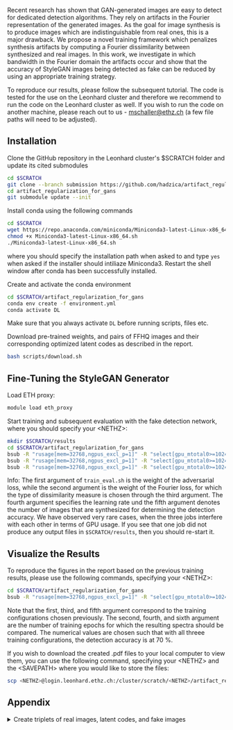 Recent research has shown that GAN-generated images are easy to detect for dedicated detection algorithms. They rely on artifacts in the Fourier representation of   the generated images. As the goal for image synthesis is to produce images which are indistinguishable from real ones, this is a major drawback. We propose a novel training framework which penalizes synthesis artifacts by computing a Fourier dissimilarity between synthesized and real images. In this work, we investigate in which bandwidth in the Fourier domain the artifacts occur and show that the accuracy of StyleGAN images being detected as fake can be reduced by using an appropriate training strategy.

To reproduce our results, please follow the subsequent tutorial. The code is tested for the use on the Leonhard cluster and therefore we recommend to run the code on the Leonhard cluster as well. If you wish to run the code on another machine, please reach out to us - mschaller@ethz.ch (a few file paths will need to be adjusted).

## Installation

Clone the GitHub repository in the Leonhard cluster's $SCRATCH folder and update its cited submodules
```bash
cd $SCRATCH
git clone --branch submission https://github.com/hadzica/artifact_regularization_for_gans.git
cd artifact_regularization_for_gans
git submodule update --init
```

Install conda using the following commands
```bash
cd $SCRATCH
wget https://repo.anaconda.com/miniconda/Miniconda3-latest-Linux-x86_64.sh
chmod +x Miniconda3-latest-Linux-x86_64.sh
./Miniconda3-latest-Linux-x86_64.sh
```
where you should specify the installation path when asked to and type `yes` when asked if the installer should intiliaze Miniconda3. Restart the shell window after conda has been successfully installed.

Create and activate the conda environment
```bash
cd $SCRATCH/artifact_regularization_for_gans
conda env create -f environment.yml
conda activate DL
```
Make sure that you always activate `DL` before running scripts, files etc.

Download pre-trained weights, and pairs of FFHQ images and their corresponding optimized latent codes as described in the report.
```bash
bash scripts/download.sh
```


## Fine-Tuning the StyleGAN Generator

Load ETH proxy:
```bash
module load eth_proxy
```

Start training and subsequent evaluation with the fake detection network, where you should specify your \<NETHZ\>:
```bash
mkdir $SCRATCH/results
cd $SCRATCH/artifact_regularization_for_gans
bsub -R "rusage[mem=32768,ngpus_excl_p=1]" -R "select[gpu_mtotal0>=10240]" -W 24:00 scripts/train_eval.sh 0 1e3 cos 1e-4 10000 <NETHZ>
bsub -R "rusage[mem=32768,ngpus_excl_p=1]" -R "select[gpu_mtotal0>=10240]" -W 24:00 scripts/train_eval.sh 1 1e3 cos 1e-5 10000 <NETHZ>
bsub -R "rusage[mem=32768,ngpus_excl_p=1]" -R "select[gpu_mtotal0>=10240]" -W 24:00 scripts/train_eval.sh 1 0 cos 1e-6 10000 <NETHZ>
```
Info: The first argument of `train_eval.sh` is the weight of the adversarial loss, while the second argument is the weight of the Fourier loss, for which the type of dissimilarity measure is chosen through the third argument. The fourth argument specifies the learning rate und the fifth argument denotes the number of images that are synthesized for determining the detection accuracy. We have observed very rare cases, when the three jobs interfere with each other in terms of GPU usage. If you see that one job did not produce any output files in `$SCRATCH/results`, then you should re-start it.

## Visualize the Results

To reproduce the figures in the report based on the previous training results, please use the following commands, specifying your \<NETHZ\>:

```bash
cd $SCRATCH/artifact_regularization_for_gans
bsub -R "rusage[mem=32768,ngpus_excl_p=1]" -R "select[gpu_mtotal0>=10240]" -W 1:00 scripts/visualize.sh 0_1e3_cos_1e-4 17 1_1e3_cos_1e-5 10 1_0_cos_1e-6 5 <NETHZ>
```
Note that the first, third, and fifth argument correspond to the training configurations chosen previously. The second, fourth, and sixth argument are the number of training epochs for which the resulting spectra should be compared. The numerical values are chosen such that with all threee training configurations, the detection accuracy is at 70 %.

If you wish to download the created .pdf files to your local computer to view them, you can use the following command, specifying your \<NETHZ\> and the \<SAVEPATH\> where you would like to store the files:

```bash
scp <NETHZ>@login.leonhard.ethz.ch:/cluster/scratch/<NETHZ>/artifact_regularization_for_gans/visualization/*.pdf <SAVEPATH>
```

## Appendix

<details><summary>Create triplets of real images, latent codes, and fake images</summary>
<p>

As described in the report, we compute the optimized latent codes of the in-domain GAN inversion prior to the actual fine-tuning of the StyleGAN generator. The following steps can be followed to reproduce the results that have been downloaded already in the previous steps. All **Installation** steps should be finished beforehand.

Download FFHQ data:
```bash
cd $SCRATCH/artifact_regularization_for_gans
bash scripts/download_FFHQ.sh
```

Utilize in-domain GAN inversion to optimize latent codes for real FFHQ images and pass those through the StyleGAN generator to retrieve associated "fake" images.
```bash
bsub -R "rusage[mem=32768,ngpus_excl_p=1]" -W 120:00 < scripts/realZfake.sh
```

Info: the results will be saved into `data/reproduced`

</p>
</details>
